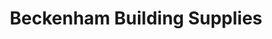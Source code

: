 ---
title: "Beckenham Building Supplies"
url: /croydon/beckenham-building-supplies/
shop: hardware
---
